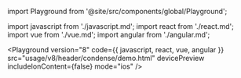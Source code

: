 import Playground from '@site/src/components/global/Playground';

import javascript from './javascript.md';
import react from './react.md';
import vue from './vue.md';
import angular from './angular.md';

<Playground
  version="8"
  code={{ javascript, react, vue, angular }}
  src="usage/v8/header/condense/demo.html"
  devicePreview
  includeIonContent={false}
  mode="ios"
/>
